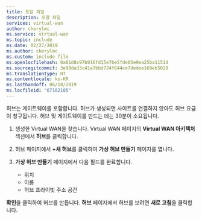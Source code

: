 ```yaml
---
title: 포함 파일
description: 포함 파일
services: virtual-wan
author: cherylmc
ms.service: virtual-wan
ms.topic: include
ms.date: 02/27/2019
ms.author: cherylmc
ms.custom: include file
ms.openlocfilehash: 0a81d8c97b916fd15e7be5fde05e9ea25ba1151d
ms.sourcegitcommit: 3e98da33c41a7bbd724f644ce7dedee169eb5028
ms.translationtype: HT
ms.contentlocale: ko-KR
ms.lasthandoff: 06/18/2019
ms.locfileid: "67182105"
---
```

허브는 게이트웨이를 포함합니다. 허브가 생성되면 사이트를 연결하지 않아도 허브 요금이 청구됩니다. 허브 및 게이트웨이를 만드는 데는 30분이 소요됩니다.

1. 생성한 Virtual WAN을 찾습니다. Virtual WAN 페이지의 **Virtual WAN 아키텍처** 섹션에서 **허브**를 클릭합니다.
2. 허브 페이지에서 **+새 허브**를 클릭하여 **가상 허브 만들기** 페이지를 엽니다.
3. **가상 허브 만들기** 페이지에서 다음 필드를 완료합니다.

   * 위치
   * 이름
   * 허브 프라이빗 주소 공간

**확인**을 클릭하여 허브를 만듭니다. **허브** 페이지에서 허브를 보려면 **새로 고침**을 클릭합니다.
